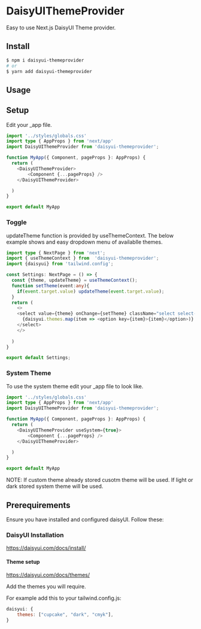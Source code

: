 # DaisyUIThemeProvider
Easy to use Next.js DaisyUI Theme provider.

## Install

```bash
$ npm i daisyui-themeprovider
# or
$ yarn add daisyui-themeprovider
```

## Usage

## Setup
Edit your _app file.
```ts
import '../styles/globals.css'
import type { AppProps } from 'next/app'
import DaisyUIThemeProvider from 'daisyui-themeprovider';

function MyApp({ Component, pageProps }: AppProps) {
  return (
    <DaisyUIThemeProvider>
        <Component {...pageProps} />
    </DaisyUIThemeProvider>

  )
}

export default MyApp
```

### Toggle

updateTheme function is provided by useThemeContext.  The below example shows and easy dropdown menu of availablle themes.

```ts
import type { NextPage } from 'next';
import { useThemeContext } from  'daisyui-themeprovider';
import {daisyui} from 'tailwind.config';

const Settings: NextPage = () => {
  const {theme, updateTheme} = useThemeContext();
  function setTheme(event:any){
    if(event.target.value) updateTheme(event.target.value);
  }
  return (
    <>
    <select value={theme} onChange={setTheme} className="select select-bordered w-full max-w-xs">
      {daisyui.themes.map(item => <option key={item}>{item}</option>)}
    </select>
    </>
    
  )
}

export default Settings;

```

### System Theme

To use the system theme edit your _app file to look like.
```ts
import '../styles/globals.css'
import type { AppProps } from 'next/app'
import DaisyUIThemeProvider from 'daisyui-themeprovider';

function MyApp({ Component, pageProps }: AppProps) {
  return (
    <DaisyUIThemeProvider useSystem={true}>
        <Component {...pageProps} />
    </DaisyUIThemeProvider>

  )
}

export default MyApp
```
NOTE: If custom theme already stored cusotm theme will be used. If light or dark stored system theme will be used.


## Prerequirements
Ensure you have installed and configured daisyUI. Follow these:

### DaisyUI Installation
https://daisyui.com/docs/install/

#### Theme setup
https://daisyui.com/docs/themes/

Add the themes you will require. 

For example add this to  your tailwind.config.js:
```js
daisyui: {
    themes: ["cupcake", "dark", "cmyk"],
}
```
